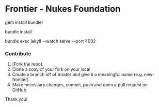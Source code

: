# Frontier - Nukes Foundation

gem install bundler

bundle install

bundle exec jekyll --watch serve --port 4002

### Contribute

1. [Fork the repo].
2. Clone a copy of your fork on your local
3. Create a branch off of master and give it a meaningful name (e.g. new-frontier).
4. Make necessary changes, commit, push and open a pull request on GitHub.

Thank you!

